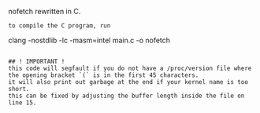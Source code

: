 nofetch rewritten in C.

```
to compile the C program, run
```
clang -nostdlib -lc -masm=intel main.c -o nofetch
```

## ! IMPORTANT !
this code will segfault if you do not have a /proc/version file where the opening bracket `(` is in the first 45 characters.
it will also print out garbage at the end if your kernel name is too short.
this can be fixed by adjusting the buffer length inside the file on line 15.
